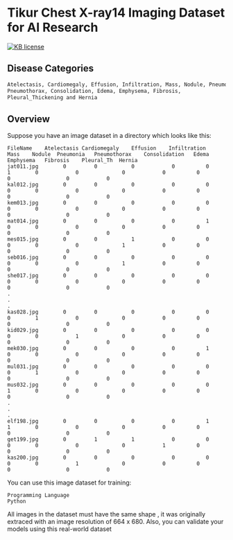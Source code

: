 # Tikur Chest X-ray14 Imaging Dataset for AI Research

[![KB license](https://img.shields.io/badge/license-KB-brightgreen.svg)](#)

## Disease Categories

```bash
Atelectasis, Cardiomegaly, Effusion, Infiltration, Mass, Nodule, Pneumonia,
Pneumothorax, Consolidation, Edema, Emphysema, Fibrosis, 
Pleural_Thickening and Hernia
```

## Overview

Suppose you have an image dataset in a directory which looks like this:

```
FileName	Atelectasis	Cardiomegaly	Effusion	Infiltration	Mass	Nodule	Pneumonia	Pneumothorax	Consolidation	Edema	Emphysema	Fibrosis	Pleural_Th	Hernia
jat011.jpg	      0 	    0    	    0     	     0 	        0	    1	     0   	      0	             0	          0 	     0      	  0 	             0	          0
kal012.jpg	      0 	    0    	    0     	     0 	        0	    0	     0   	      0	             0	          0 	     0      	  0 	             0	          0
kem013.jpg	      0 	    0    	    0     	     0 	        0	    0	     0   	      0	             0	          0 	     0      	  0 	             0	          0
mat014.jpg	      0 	    0    	    0     	     0 	        1	    0	     0   	      0	             0	          0 	     0      	  0 	             0	          0
mes015.jpg	      0 	    0    	    1     	     0 	        0	    0	     0   	      0	             1	          0 	     0      	  0 	             0	          0
seb016.jpg	      0 	    0    	    0     	     0 	        0	    0	     0   	      0	             1	          0 	     0      	  0 	             0	          0
she017.jpg	      0 	    0    	    0     	     0 	        0	    0	     0   	      0	             0	          0 	     0      	  0 	             0	          0
.
.
.
kas028.jpg	      0 	    0    	    0     	     0 	        0	    0	     1   	      0	             0	          0 	     0      	  0 	             0	          0
kid029.jpg	      0 	    0    	    0     	     0 	        0	    0	     0   	      1	             0	          0 	     0      	  0 	             0	          0
mek030.jpg	      0 	    0    	    0     	     0 	        1	    0	     0   	      0	             0	          0 	     0      	  0 	             0	          0
mul031.jpg	      0 	    0    	    0     	     0 	        0	    0	     1   	      0	             0	          0 	     0      	  0 	             0	          0
mus032.jpg	      0 	    0    	    0     	     0 	        0	    1	     0   	      0	             0	          0 	     0      	  0 	             0	          0
.
.
.
elf198.jpg	      0 	    0    	    0     	     0 	        1	    1	     0   	      0	             0	          0 	     0      	  0 	             0	          0
get199.jpg	      0 	    1    	    1     	     0 	        0	    0	     0   	      0	             0	          1 	     0      	  0 	             0	          0
kas200.jpg	      0 	    0    	    0     	     0 	        0	    0	     0   	      1	             0	          0 	     0      	  0 	             0	          0

```

You can use this image dataset for training:

```
Programming Language
Python 

 ```

All images in the dataset must have the same shape , it was originally extraced with an image resolution of 664 x 680.
Also, you can validate your models using this real-world dataset

